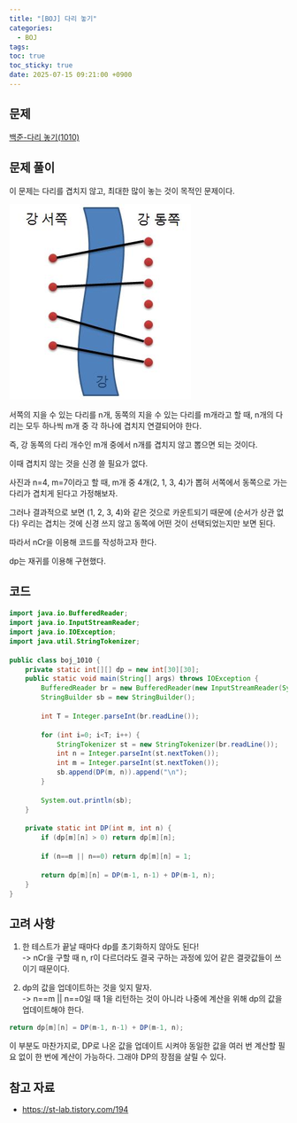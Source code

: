 ```yaml
---
title: "[BOJ] 다리 놓기"
categories:
  - BOJ
tags:
toc: true
toc_sticky: true
date: 2025-07-15 09:21:00 +0900
---
```


## 문제
[백준-다리 놓기(1010)](https://www.acmicpc.net/problem/1010)


## 문제 풀이

이 문제는 다리를 겹치지 않고, 최대한 많이 놓는 것이 목적인 문제이다.

![boj_1010Img](../../assets/image/BOJ/boj_1010.png)

서쪽의 지을 수 있는 다리를 n개, 동쪽의 지을 수 있는 다리를 m개라고 할 때, n개의 다리는 모두 하나씩 m개 중 각 하나에 겹치지 연결되어야 한다.

즉, 강 동쪽의 다리 개수인 m개 중에서 n개를 겹치지 않고 뽑으면 되는 것이다.

이때 겹치지 않는 것을 신경 쓸 필요가 없다.

사진과 n=4, m=7이라고 할 때, m개 중 4개(2, 1, 3, 4)가 뽑혀 서쪽에서 동쪽으로 가는 다리가 겹치게 된다고 가정해보자.

그러나 결과적으로 보면 (1, 2, 3, 4)와 같은 것으로 카운트되기 때문에 (순서가 상관 없다) 우리는 겹치는 것에 신경 쓰지 않고 동쪽에 어떤 것이 선택되었는지만 보면 된다.

따라서 nCr을 이용해 코드를 작성하고자 한다.

dp는 재귀를 이용해 구현했다.

## 코드

```java
import java.io.BufferedReader;
import java.io.InputStreamReader;
import java.io.IOException;
import java.util.StringTokenizer;

public class boj_1010 {
	private static int[][] dp = new int[30][30];
	public static void main(String[] args) throws IOException {
		BufferedReader br = new BufferedReader(new InputStreamReader(System.in));
		StringBuilder sb = new StringBuilder();
		
		int T = Integer.parseInt(br.readLine());
		
		for (int i=0; i<T; i++) {
			StringTokenizer st = new StringTokenizer(br.readLine());
			int n = Integer.parseInt(st.nextToken());
			int m = Integer.parseInt(st.nextToken());
			sb.append(DP(m, n)).append("\n");
		}
		
		System.out.println(sb);
	}
	
	private static int DP(int m, int n) {
		if (dp[m][n] > 0) return dp[m][n];
		
		if (n==m || n==0) return dp[m][n] = 1;
		
		return dp[m][n] = DP(m-1, n-1) + DP(m-1, n);
	}
}
```

## 고려 사항

1. 한 테스트가 끝날 때마다 dp를 초기화하지 않아도 된다!
<br /> -> nCr을 구할 때 n, r이 다르더라도 결국 구하는 과정에 있어 같은 결괏값들이 쓰이기 때문이다.

2. dp의 값을 업데이트하는 것을 잊지 말자.
<br/> -> n==m || n==0일 때 1을 리턴하는 것이 아니라 나중에 계산을 위해 dp의 값을 업데이트해야 한다.

```java
return dp[m][n] = DP(m-1, n-1) + DP(m-1, n);
```

이 부분도 마찬가지로, DP로 나온 값을 업데이트 시켜야 동일한 값을 여러 번 계산할 필요 없이 한 번에 계산이 가능하다. 그래야 DP의 장점을 살릴 수 있다.

## 참고 자료
- https://st-lab.tistory.com/194